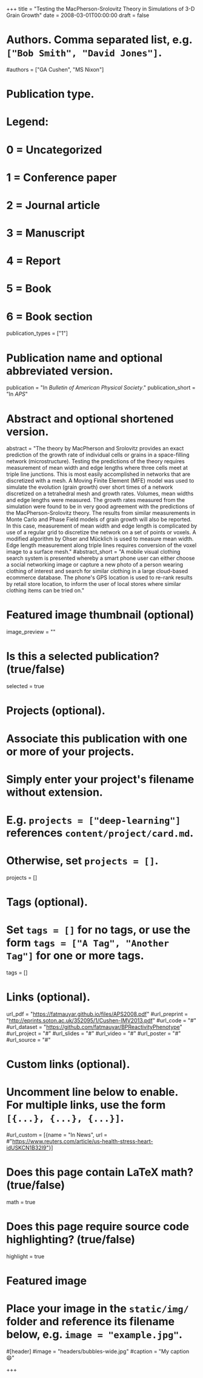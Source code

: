 +++
title = "Testing the MacPherson-Srolovitz Theory in Simulations of 3-D Grain Growth"
date = 2008-03-01T00:00:00
draft = false

# Authors. Comma separated list, e.g. `["Bob Smith", "David Jones"]`.
#authors = ["GA Cushen", "MS Nixon"]

# Publication type.
# Legend:
# 0 = Uncategorized
# 1 = Conference paper
# 2 = Journal article
# 3 = Manuscript
# 4 = Report
# 5 = Book
# 6 = Book section
publication_types = ["1"]

# Publication name and optional abbreviated version.
publication = "In *Bulletin of American Physical Society*."
publication_short = "In *APS*"

# Abstract and optional shortened version.
abstract = "The theory by MacPherson and Srolovitz provides an exact prediction of the growth rate of individual cells or grains in a space-filling network (microstructure). Testing the predictions of the theory requires measurement of mean width and edge lengths where three cells meet at triple line junctions. This is most easily accomplished in networks that are discretized with a mesh. A Moving Finite Element (MFE) model was used to simulate the evolution (grain growth) over short times of a network discretized on a tetrahedral mesh and growth rates. Volumes, mean widths and edge lengths were measured. The growth rates measured from the simulation were found to be in very good agreement with the predictions of the MacPherson-Srolovitz theory. The results from similar measurements in Monte Carlo and Phase Field models of grain growth will also be reported. In this case, measurement of mean width and edge length is complicated by use of a regular grid to discretize the network on a set of points or voxels. A modified algorithm by Ohser and Mücklich is used to measure mean width. Edge length measurement along triple lines requires conversion of the voxel image to a surface mesh."
#abstract_short = "A mobile visual clothing search system is presented whereby a smart phone user can either choose a social networking image or capture a new photo of a person wearing clothing of interest and search for similar clothing in a large cloud-based ecommerce database. The phone's GPS location is used to re-rank results by retail store location, to inform the user of local stores where similar clothing items can be tried on."

# Featured image thumbnail (optional)
image_preview = ""

# Is this a selected publication? (true/false)
selected = true

# Projects (optional).
#   Associate this publication with one or more of your projects.
#   Simply enter your project's filename without extension.
#   E.g. `projects = ["deep-learning"]` references `content/project/card.md`.
#   Otherwise, set `projects = []`.
projects = []

# Tags (optional).
#   Set `tags = []` for no tags, or use the form `tags = ["A Tag", "Another Tag"]` for one or more tags.
tags = []

# Links (optional).

url_pdf = "https://fatmauyar.github.io/files/APS2008.pdf"
#url_preprint = "http://eprints.soton.ac.uk/352095/1/Cushen-IMV2013.pdf"
#url_code = "#"
#url_dataset = "https://github.com/fatmauyar/BPReactivityPhenotype"
#url_project = "#"
#url_slides = "#"
#url_video = "#"
#url_poster = "#"
#url_source = "#"

# Custom links (optional).
#   Uncomment line below to enable. For multiple links, use the form `[{...}, {...}, {...}]`.
#url_custom = [{name = "In News", url = #"https://www.reuters.com/article/us-health-stress-heart-idUSKCN1B32I9"}]

# Does this page contain LaTeX math? (true/false)
math = true

# Does this page require source code highlighting? (true/false)
highlight = true

# Featured image
# Place your image in the `static/img/` folder and reference its filename below, e.g. `image = "example.jpg"`.
#[header]
#image = "headers/bubbles-wide.jpg"
#caption = "My caption :smile:"

+++
